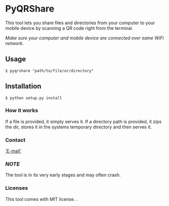 # PyQRShare 
This tool lets you share files and directories from your computer to your mobile device by scanning a QR code right from the terminal.

*Make sure your computer and mobile device are connected over same WiFi network.*
## Usage
```$ pyqrshare "path/to/file/or/directory"```

## Installation
```$ python setup.py install```

### How it works
If a file is provided, it simply serves it. If a directory path is provided, it zips the dir, stores it in the systems temporary directory and then serves it.

### Contact
['E-mail'](mailto:mirimmad17@gmail.com)

### *NOTE*
The tool is in its very early stages and may often crash.

### Licenses
This tool comes with MIT license.
.
